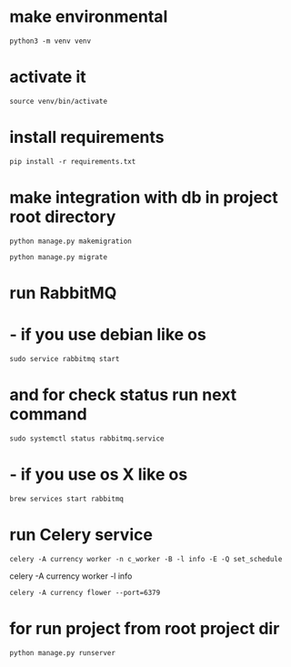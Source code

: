 
# make environmental
`python3 -m venv venv`

# activate it
`source venv/bin/activate`

# install requirements
`pip install -r requirements.txt`

# make integration with db in project root directory
`python manage.py makemigration`

`python manage.py migrate`

# run RabbitMQ
# - if you use debian like os
`sudo service rabbitmq start`

# and for check status run next command
`sudo systemctl status rabbitmq.service`

# - if you use os X like os
`brew services start rabbitmq`

# run Celery service
`celery -A currency worker -n c_worker -B -l info -E -Q set_schedule`

celery -A currency worker -l info

`celery -A currency flower --port=6379`

# for run project from root project dir
`python manage.py runserver`


